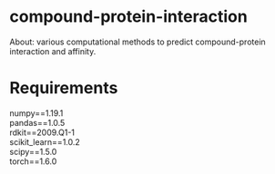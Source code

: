 # compound-protein-interaction
About: various computational methods to predict compound-protein interaction and affinity.

# Requirements
numpy==1.19.1 </br>
pandas==1.0.5  </br>
rdkit==2009.Q1-1  </br>
scikit_learn==1.0.2  </br>
scipy==1.5.0  </br>
torch==1.6.0  </br>
